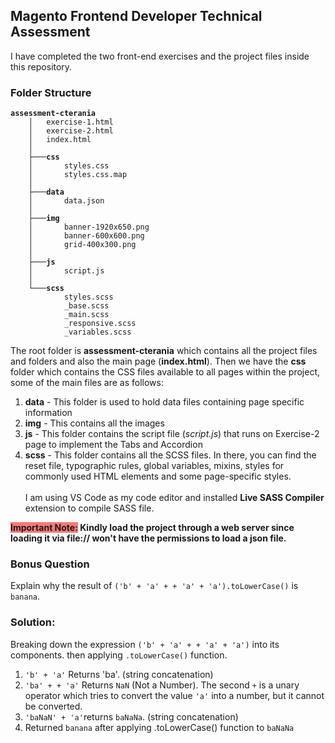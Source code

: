 <h2>Magento Frontend Developer Technical Assessment </h2>
<p>I have completed the two front-end exercises and the project files inside this repository.</p>

<h3>Folder Structure</h3>
<pre><code><b>assessment-cterania</b>
    │   exercise-1.html
    │   exercise-2.html
    │   index.html
    │
    ├───<b>css</b>
    │       styles.css
    │       styles.css.map
    │
    ├───<b>data</b>
    │       data.json
    │
    ├───<b>img</b>
    │       banner-1920x650.png
    │       banner-600x600.png
    │       grid-400x300.png
    │
    ├───<b>js</b>
    │       script.js
    │
    └───<b>scss</b>
            styles.scss
            _base.scss
            _main.scss
            _responsive.scss
            _variables.scss
</code></pre>

<p>The root folder is <b>assessment-cterania</b> which contains all the project files and folders and also the main page (<b>index.html</b>). Then we have the <b>css</b> folder which contains the CSS files available to all pages within the project, some of the main files are as follows:</p>
<ol>
    <li><b>data</b> - This folder is used to hold data files containing page specific information</li>
    <li><b>img</b> - This contains all the images</li>
    <li><b>js</b> - This folder contains the script file (<i>script.js</i>) that runs on Exercise-2 page to implement the Tabs and Accordion</li>
    <li><b>scss</b> - This folder contains all the SCSS files. In there, you can find the reset file, typographic rules, global variables, mixins, styles for commonly used HTML elements and some page-specific styles.<br><br>I am using VS Code as my code editor and installed <b>Live SASS Compiler</b> extension to compile SASS file.</li>
</ol>

<b><span style="background-color: #ff7979;">Important Note:</span> Kindly load the project through a web server since loading it via file:// won't have the permissions to load a json file.</b>

<h3>Bonus Question</h3>
<p>Explain why the result of <code>(&#39;b&#39; + &#39;a&#39; + + &#39;a&#39; + &#39;a&#39;).toLowerCase()</code> is <code>banana</code>.</p>
<h3>Solution:</h3>
<p>Breaking down the expression <code>(&#39;b&#39; + &#39;a&#39; + + &#39;a&#39; + &#39;a&#39;)</code> into its components. then applying <code>.toLowerCase()</code> function.</p>
<ol>
    <li><code>'b' + 'a'</code> Returns 'ba'. (string concatenation)</li>
    <li><code>'ba' + + 'a'</code> Returns <code>NaN</code> (Not a Number). The second <code>+</code> is a unary operator which tries to convert the value <code>'a'</code> into a number, but it cannot be converted.</li>
    <li><code>'baNaN' + 'a'</code>returns <code>baNaNa</code>. (string concatenation)</li>
    <li>Returned <code>banana</code> after applying .toLowerCase() function to <code>baNaNa</code></li>
</ol>